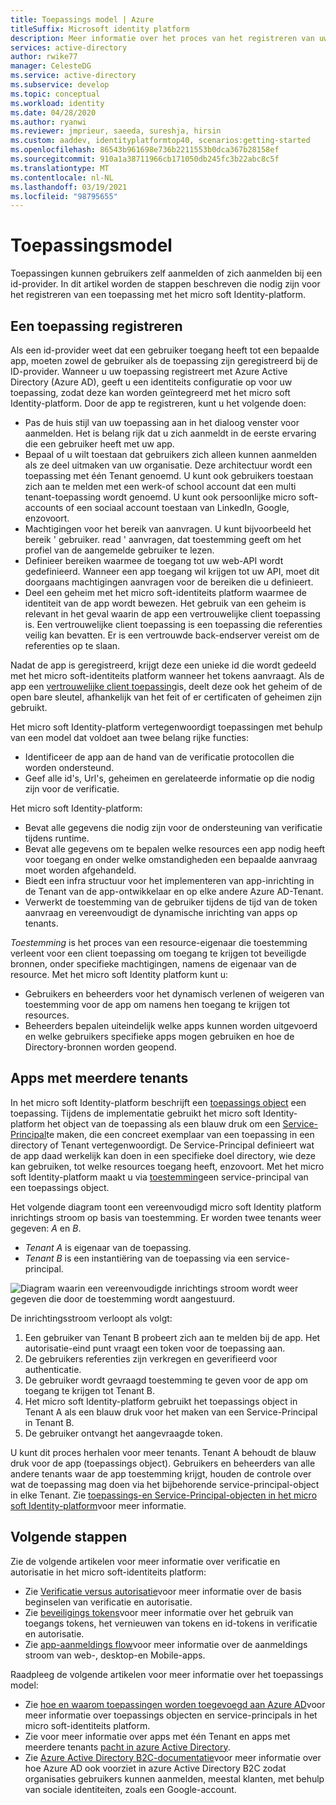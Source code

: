 ```yaml
---
title: Toepassings model | Azure
titleSuffix: Microsoft identity platform
description: Meer informatie over het proces van het registreren van uw toepassing, zodat deze kan worden geïntegreerd met het micro soft Identity-platform.
services: active-directory
author: rwike77
manager: CelesteDG
ms.service: active-directory
ms.subservice: develop
ms.topic: conceptual
ms.workload: identity
ms.date: 04/28/2020
ms.author: ryanwi
ms.reviewer: jmprieur, saeeda, sureshja, hirsin
ms.custom: aaddev, identityplatformtop40, scenarios:getting-started
ms.openlocfilehash: 86543b961698e736b2211553b0dca367b28158ef
ms.sourcegitcommit: 910a1a38711966cb171050db245fc3b22abc8c5f
ms.translationtype: MT
ms.contentlocale: nl-NL
ms.lasthandoff: 03/19/2021
ms.locfileid: "98795655"
---
```

# <a name="application-model"></a>Toepassingsmodel

Toepassingen kunnen gebruikers zelf aanmelden of zich aanmelden bij een id-provider. In dit artikel worden de stappen beschreven die nodig zijn voor het registreren van een toepassing met het micro soft Identity-platform.

## <a name="register-an-application"></a>Een toepassing registreren

Als een id-provider weet dat een gebruiker toegang heeft tot een bepaalde app, moeten zowel de gebruiker als de toepassing zijn geregistreerd bij de ID-provider. Wanneer u uw toepassing registreert met Azure Active Directory (Azure AD), geeft u een identiteits configuratie op voor uw toepassing, zodat deze kan worden geïntegreerd met het micro soft Identity-platform. Door de app te registreren, kunt u het volgende doen:

* Pas de huis stijl van uw toepassing aan in het dialoog venster voor aanmelden. Het is belang rijk dat u zich aanmeldt in de eerste ervaring die een gebruiker heeft met uw app.
* Bepaal of u wilt toestaan dat gebruikers zich alleen kunnen aanmelden als ze deel uitmaken van uw organisatie. Deze architectuur wordt een toepassing met één Tenant genoemd. U kunt ook gebruikers toestaan zich aan te melden met een werk-of school account dat een multi tenant-toepassing wordt genoemd. U kunt ook persoonlijke micro soft-accounts of een sociaal account toestaan van LinkedIn, Google, enzovoort.
* Machtigingen voor het bereik van aanvragen. U kunt bijvoorbeeld het bereik ' gebruiker. read ' aanvragen, dat toestemming geeft om het profiel van de aangemelde gebruiker te lezen.
* Definieer bereiken waarmee de toegang tot uw web-API wordt gedefinieerd. Wanneer een app toegang wil krijgen tot uw API, moet dit doorgaans machtigingen aanvragen voor de bereiken die u definieert.
* Deel een geheim met het micro soft-identiteits platform waarmee de identiteit van de app wordt bewezen. Het gebruik van een geheim is relevant in het geval waarin de app een vertrouwelijke client toepassing is. Een vertrouwelijke client toepassing is een toepassing die referenties veilig kan bevatten. Er is een vertrouwde back-endserver vereist om de referenties op te slaan.

Nadat de app is geregistreerd, krijgt deze een unieke id die wordt gedeeld met het micro soft-identiteits platform wanneer het tokens aanvraagt. Als de app een [vertrouwelijke client toepassing](developer-glossary.md#client-application)is, deelt deze ook het geheim of de open bare sleutel, afhankelijk van het feit of er certificaten of geheimen zijn gebruikt.

Het micro soft Identity-platform vertegenwoordigt toepassingen met behulp van een model dat voldoet aan twee belang rijke functies:

* Identificeer de app aan de hand van de verificatie protocollen die worden ondersteund.
* Geef alle id's, Url's, geheimen en gerelateerde informatie op die nodig zijn voor de verificatie.

Het micro soft Identity-platform:

* Bevat alle gegevens die nodig zijn voor de ondersteuning van verificatie tijdens runtime.
* Bevat alle gegevens om te bepalen welke resources een app nodig heeft voor toegang en onder welke omstandigheden een bepaalde aanvraag moet worden afgehandeld.
* Biedt een infra structuur voor het implementeren van app-inrichting in de Tenant van de app-ontwikkelaar en op elke andere Azure AD-Tenant.
* Verwerkt de toestemming van de gebruiker tijdens de tijd van de token aanvraag en vereenvoudigt de dynamische inrichting van apps op tenants.

*Toestemming* is het proces van een resource-eigenaar die toestemming verleent voor een client toepassing om toegang te krijgen tot beveiligde bronnen, onder specifieke machtigingen, namens de eigenaar van de resource. Met het micro soft Identity platform kunt u:

* Gebruikers en beheerders voor het dynamisch verlenen of weigeren van toestemming voor de app om namens hen toegang te krijgen tot resources.
* Beheerders bepalen uiteindelijk welke apps kunnen worden uitgevoerd en welke gebruikers specifieke apps mogen gebruiken en hoe de Directory-bronnen worden geopend.

## <a name="multi-tenant-apps"></a>Apps met meerdere tenants

In het micro soft Identity-platform beschrijft een [toepassings object](developer-glossary.md#application-object) een toepassing. Tijdens de implementatie gebruikt het micro soft Identity-platform het object van de toepassing als een blauw druk om een [Service-Principal](developer-glossary.md#service-principal-object)te maken, die een concreet exemplaar van een toepassing in een directory of Tenant vertegenwoordigt. De Service-Principal definieert wat de app daad werkelijk kan doen in een specifieke doel directory, wie deze kan gebruiken, tot welke resources toegang heeft, enzovoort. Met het micro soft Identity-platform maakt u via [toestemming](developer-glossary.md#consent)een service-principal van een toepassings object.

Het volgende diagram toont een vereenvoudigd micro soft Identity platform inrichtings stroom op basis van toestemming. Er worden twee tenants weer gegeven: *A* en *B*.

* *Tenant A* is eigenaar van de toepassing.
* *Tenant B* is een instantiëring van de toepassing via een service-principal.

![Diagram waarin een vereenvoudigde inrichtings stroom wordt weer gegeven die door de toestemming wordt aangestuurd.](./media/authentication-scenarios/simplified-provisioning-flow-consent-driven.svg)

De inrichtingsstroom verloopt als volgt:

1. Een gebruiker van Tenant B probeert zich aan te melden bij de app. Het autorisatie-eind punt vraagt een token voor de toepassing aan.
1. De gebruikers referenties zijn verkregen en geverifieerd voor authenticatie.
1. De gebruiker wordt gevraagd toestemming te geven voor de app om toegang te krijgen tot Tenant B.
1. Het micro soft Identity-platform gebruikt het toepassings object in Tenant A als een blauw druk voor het maken van een Service-Principal in Tenant B.
1. De gebruiker ontvangt het aangevraagde token.

U kunt dit proces herhalen voor meer tenants. Tenant A behoudt de blauw druk voor de app (toepassings object). Gebruikers en beheerders van alle andere tenants waar de app toestemming krijgt, houden de controle over wat de toepassing mag doen via het bijbehorende service-principal-object in elke Tenant. Zie [toepassings-en Service-Principal-objecten in het micro soft Identity-platform](app-objects-and-service-principals.md)voor meer informatie.

## <a name="next-steps"></a>Volgende stappen

Zie de volgende artikelen voor meer informatie over verificatie en autorisatie in het micro soft-identiteits platform:

* Zie [Verificatie versus autorisatie](authentication-vs-authorization.md)voor meer informatie over de basis beginselen van verificatie en autorisatie.
* Zie [beveiligings tokens](security-tokens.md)voor meer informatie over het gebruik van toegangs tokens, het vernieuwen van tokens en id-tokens in verificatie en autorisatie.
* Zie [app-aanmeldings flow](app-sign-in-flow.md)voor meer informatie over de aanmeldings stroom van web-, desktop-en Mobile-apps.

Raadpleeg de volgende artikelen voor meer informatie over het toepassings model:

* Zie [hoe en waarom toepassingen worden toegevoegd aan Azure AD](active-directory-how-applications-are-added.md)voor meer informatie over toepassings objecten en service-principals in het micro soft-identiteits platform.
* Zie voor meer informatie over apps met één Tenant en apps met meerdere tenants [pacht in azure Active Directory](single-and-multi-tenant-apps.md).
* Zie [Azure Active Directory B2C-documentatie](../../active-directory-b2c/index.yml)voor meer informatie over hoe Azure AD ook voorziet in azure Active Directory B2C zodat organisaties gebruikers kunnen aanmelden, meestal klanten, met behulp van sociale identiteiten, zoals een Google-account.